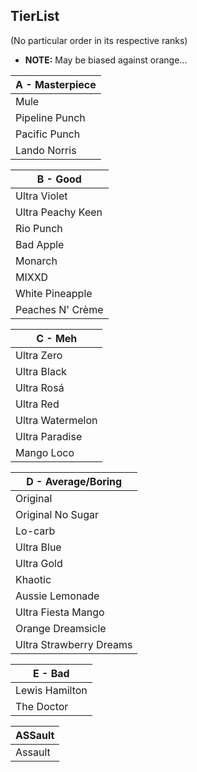 ## TierList
(No particular order in its respective ranks)
- **NOTE:** May be biased against orange...

| **A - Masterpiece** |
| ------------------- |
| Mule                |
| Pipeline Punch      |
| Pacific Punch       |
| Lando Norris        |

| **B - Good**      |
| ----------------- |
| Ultra Violet      |
| Ultra Peachy Keen |
| Rio Punch         |
| Bad Apple         |
| Monarch           |
| MIXXD             |
| White Pineapple   |
| Peaches N' Crème  |

| C - Meh          |
| ---------------- |
| Ultra Zero       |
| Ultra Black      |
| Ultra Rosá       |
| Ultra Red        |
| Ultra Watermelon |
| Ultra Paradise   |
| Mango Loco       |


| D - Average/Boring      |
| ----------------------- |
| Original                |
| Original No Sugar       |
| Lo-carb                 |
| Ultra Blue              |
| Ultra Gold              |
| Khaotic                 |
| Aussie Lemonade         |
| Ultra Fiesta Mango      |
| Orange Dreamsicle       |
| Ultra Strawberry Dreams |

| E - Bad        |
| -------------- |
| Lewis Hamilton |
| The Doctor     |

| ASSault |
| ------- |
| Assault |
